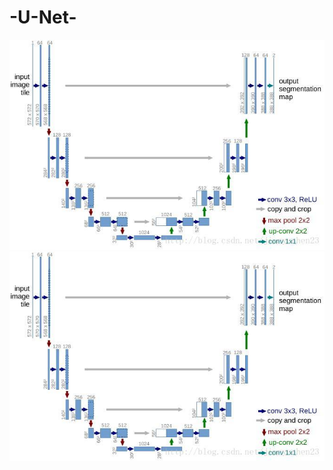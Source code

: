 # -U-Net-
![image](https://github.com/lihuaqiang0101/-U-Net-/blob/master/images/20180222221111158.jpg)
![image](images/20180222221111158.jpg)
